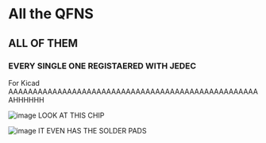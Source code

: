# All the QFNS
## ALL OF THEM 
### EVERY SINGLE ONE REGISTAERED WITH JEDEC
For Kicad
AAAAAAAAAAAAAAAAAAAAAAAAAAAAAAAAAAAAAAAAAAAAAAAAAAAAHHHHHH

![image](https://github.com/user-attachments/assets/11638d08-7fbe-4f3f-bc57-d564c19935f2)
LOOK AT THIS CHIP

![image](https://github.com/user-attachments/assets/8d4073be-ce1b-48f8-a9ab-ed0176ba5a5b)
IT EVEN HAS THE SOLDER PADS

